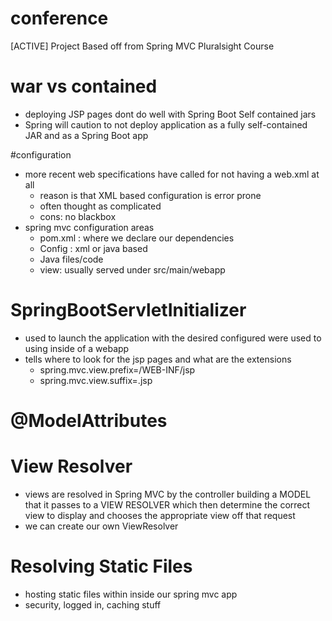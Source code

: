# conference

[ACTIVE] Project Based off from Spring MVC Pluralsight Course

# war vs contained
 - deploying JSP pages dont do well with Spring Boot Self contained jars
 - Spring will caution to not deploy application as a fully self-contained JAR and as a Spring Boot app

#configuration
 - more recent web specifications have called for not having a web.xml at all
   - reason is that XML based configuration is error prone
   - often thought as complicated
   - cons: no blackbox
 - spring mvc configuration areas
   - pom.xml : where we declare our dependencies
   - Config : xml or java based
   - Java files/code
   - view: usually served under src/main/webapp
# SpringBootServletInitializer
   - used to launch the application with the desired configured were used to using inside of a webapp
   - tells where to look for the jsp pages and what are the extensions
     - spring.mvc.view.prefix=/WEB-INF/jsp 
     - spring.mvc.view.suffix=.jsp
# @ModelAttributes
     
# View Resolver
   - views are resolved in Spring MVC by the controller building a MODEL that it passes to a VIEW RESOLVER which then
   determine the correct view to display and chooses the appropriate view off that request
   - we can create our own ViewResolver
# Resolving Static Files
   - hosting static files within inside our spring mvc app
   - security, logged in, caching stuff